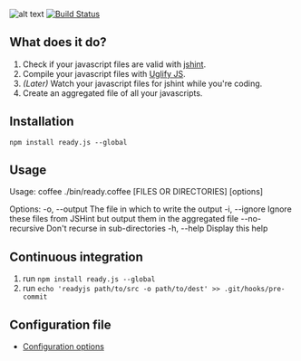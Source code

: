 ![alt text](http://s3.amazonaws.com/files.posterous.com/headers/2452232/scaled500.png "ready.js - continuous javascript integration")
[![Build Status](https://travis-ci.org/dsimard/ready.js.png?branch=2012-12-30_v3.0)](https://travis-ci.org/dsimard/ready.js)

## What does it do?
1. Check if your javascript files are valid with [jshint](http://www.jshint.com/).
2. Compile your javascript files with [Uglify JS](http://marijnhaverbeke.nl/uglifyjs).
3. _(Later)_ Watch your javascript files for jshint while you're coding.
4. Create an aggregated file of all your javascripts.

## Installation

`npm install ready.js --global`

## Usage

  Usage: coffee ./bin/ready.coffee [FILES OR DIRECTORIES] [options]

  Options:
    -o, --output    The file in which to write the output
    -i, --ignore    Ignore these files from JSHint but output them in the aggregated file
    --no-recursive  Don't recurse in sub-directories
    -h, --help      Display this help 

## Continuous integration
1. run `npm install ready.js --global`
2. run `echo 'readyjs path/to/src -o path/to/dest' >> .git/hooks/pre-commit`

## Configuration file

* [Configuration options](https://github.com/dsimard/ready.js/wiki/Configuration-options)




